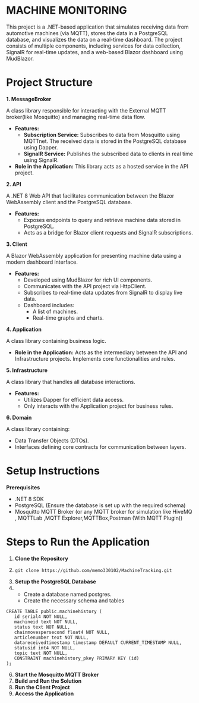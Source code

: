 # MACHINE MONITORING
This project is a .NET-based application that simulates receiving data from automotive machines (via MQTT), stores the data in a PostgreSQL database, and visualizes the data on a real-time dashboard. The project consists of multiple components, including services for data collection, SignalR for real-time updates, and a web-based Blazor dashboard using MudBlazor.
# Project Structure

**1. MessageBroker** 

A class library responsible for interacting with the External MQTT broker(like Mosquitto) and managing real-time data flow.

- **Features:**
  + **Subscription Service:**
  Subscribes to data from Mosquitto using MQTTnet. The received data is stored in the PostgreSQL database using Dapper.
  + **SignalR Service:**
  Publishes the subscribed data to clients in real time using SignalR.
- **Role in the Application:** This library acts as a hosted service in the API project.

**2. API** 

A .NET 8 Web API that facilitates communication between the Blazor WebAssembly client and the PostgreSQL database.
- **Features:**
  + Exposes endpoints to query and retrieve machine data stored in PostgreSQL.
  + Acts as a bridge for Blazor client requests and SignalR subscriptions.

**3. Client** 

A Blazor WebAssembly application for presenting machine data using a modern dashboard interface.
- **Features:**
  + Developed using MudBlazor for rich UI components.
  + Communicates with the API project via HttpClient.
  + Subscribes to real-time data updates from SignalR to display live data.
  + Dashboard includes:
       * A list of machines.
       * Real-time graphs and charts.

**4. Application** 

A class library containing business logic.
- **Role in the Application:**
   Acts as the intermediary between the API and Infrastructure projects. Implements core functionalities and rules.
  
**5. Infrastructure** 

A class library that handles all database interactions.
- **Features:**
    + Utilizes Dapper for efficient data access.
    + Only interacts with the Application project for business rules.
      
**6. Domain** 

A class library containing:
- Data Transfer Objects (DTOs).
- Interfaces defining core contracts for communication between layers.

# Setup Instructions
**Prerequisites**
- .NET 8 SDK
- PostgreSQL (Ensure the database is set up with the required schema)
- Mosquitto MQTT Broker (or any MQTT broker for simulation like HiveMQ , MQTTLab ,MQTT Explorer,MQTTBox,Postman (With MQTT Plugin))

# Steps to Run the Application
1. **Clone the Repository**
2.
    ```
    git clone https://github.com/memo330102/MachineTracking.git
    ```
4. **Setup the PostgreSQL Database**
5.    - Create a database named postgres.
      - Create the necessary schema and tables
 ```
CREATE TABLE public.machinehistory (
	id serial4 NOT NULL,
	machineid text NOT NULL,
	status text NOT NULL,
	chainmovespersecond float4 NOT NULL,
	articlenumber text NOT NULL,
	datareceivedtimestamp timestamp DEFAULT CURRENT_TIMESTAMP NULL,
	statusid int4 NOT NULL,
	topic text NOT NULL,
	CONSTRAINT machinehistory_pkey PRIMARY KEY (id)
);
 ```
6. **Start the Mosquitto MQTT Broker**
7. **Build and Run the Solution**
8. **Run the Client Project**
9. **Access the Application**
